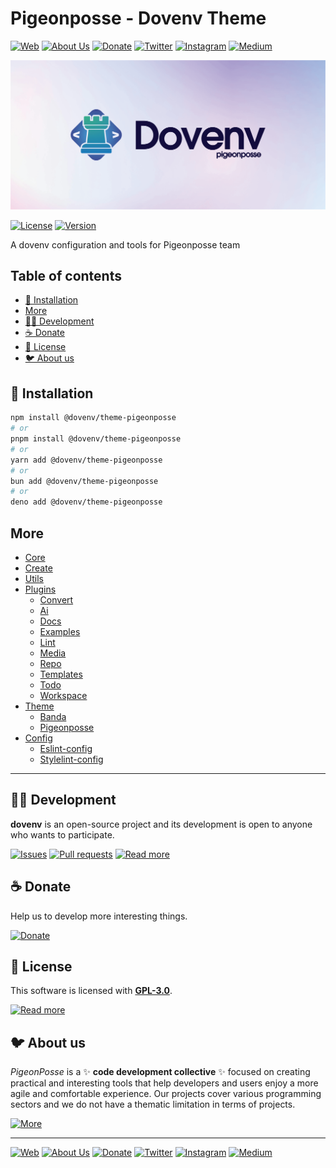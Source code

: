 # Pigeonposse - Dovenv Theme

[![Web](https://img.shields.io/badge/Web-grey?style=for-the-badge&logoColor=white)](https://pigeonposse.com)
[![About Us](https://img.shields.io/badge/About%20Us-grey?style=for-the-badge&logoColor=white)](https://pigeonposse.com?popup=about)
[![Donate](https://img.shields.io/badge/Donate-pink?style=for-the-badge&logoColor=white)](https://pigeonposse.com/?popup=donate)
[![Twitter](https://img.shields.io/badge/Twitter-black?style=for-the-badge&logoColor=white&logo=twitter)](https://twitter.com/pigeonposse_)
[![Instagram](https://img.shields.io/badge/Instagram-black?style=for-the-badge&logoColor=white&logo=instagram)](https://www.instagram.com/pigeon.posse/)
[![Medium](https://img.shields.io/badge/Medium-black?style=for-the-badge&logoColor=white&logo=medium)](https://medium.com/@pigeonposse)

[![BANNER](https://github.com/pigeonposse/dovenv/blob/main/docs/public/banner.png?raw=true)](https://dovenv.pigeonposse.com)

[![License](https://img.shields.io/github/license/pigeonposse/dovenv?style=for-the-badge&color=green&logoColor=white)](/LICENSE)
[![Version](https://img.shields.io/npm/v/@dovenv/core?style=for-the-badge&color=blue&label=Version)](https://www.npmjs.com/package/@dovenv/core)

A dovenv configuration and tools for Pigeonposse team

## Table of contents

- [🔑 Installation](#-installation)
- [More](#more)
- [👨‍💻 Development](#-development)
- [☕ Donate](#-donate)
- [📜 License](#-license)
- [🐦 About us](#-about-us)




## 🔑 Installation

```bash 
npm install @dovenv/theme-pigeonposse
# or
pnpm install @dovenv/theme-pigeonposse
# or
yarn add @dovenv/theme-pigeonposse
# or
bun add @dovenv/theme-pigeonposse
# or
deno add @dovenv/theme-pigeonposse
```

## More

- [Core](https://dovenv.pigeonposse.com/guide/core)
- [Create](https://dovenv.pigeonposse.com/guide/create)
- [Utils](https://dovenv.pigeonposse.com/guide/utils)
- [Plugins](https://dovenv.pigeonposse.com/guide/plugin)
  - [Convert](https://dovenv.pigeonposse.com/guide/plugin/convert)
  - [Ai](https://dovenv.pigeonposse.com/guide/plugin/ai)
  - [Docs](https://dovenv.pigeonposse.com/guide/plugin/docs)
  - [Examples](https://dovenv.pigeonposse.com/guide/plugin/examples)
  - [Lint](https://dovenv.pigeonposse.com/guide/plugin/lint)
  - [Media](https://dovenv.pigeonposse.com/guide/plugin/media)
  - [Repo](https://dovenv.pigeonposse.com/guide/plugin/repo)
  - [Templates](https://dovenv.pigeonposse.com/guide/plugin/templates)
  - [Todo](https://dovenv.pigeonposse.com/guide/plugin/todo)
  - [Workspace](https://dovenv.pigeonposse.com/guide/plugin/workspace)
- [Theme](https://dovenv.pigeonposse.com/guide/theme)
  - [Banda](https://dovenv.pigeonposse.com/guide/theme/banda)
  - [Pigeonposse](https://dovenv.pigeonposse.com/guide/theme/pigeonposse)
- [Config](https://dovenv.pigeonposse.com/guide/config)
  - [Eslint-config](https://dovenv.pigeonposse.com/guide/config/eslint-config)
  - [Stylelint-config](https://dovenv.pigeonposse.com/guide/config/stylelint-config)


---

## 👨‍💻 Development

__dovenv__ is an open-source project and its development is open to anyone who wants to participate.

[![Issues](https://img.shields.io/badge/Issues-grey?style=for-the-badge)](https://github.com/pigeonposse/dovenv/issues)
[![Pull requests](https://img.shields.io/badge/Pulls-grey?style=for-the-badge)](https://github.com/pigeonposse/dovenv/pulls)
[![Read more](https://img.shields.io/badge/Read%20more-grey?style=for-the-badge)](https://dovenv.pigeonposse.com)

## ☕ Donate

Help us to develop more interesting things.

[![Donate](https://img.shields.io/badge/Donate-grey?style=for-the-badge)](https://pigeonposse.com/?popup=donate)

## 📜 License

This software is licensed with __[GPL-3.0](https://github.com/pigeonposse/dovenv/blob/main/LICENSE)__.

[![Read more](https://img.shields.io/badge/Read-more-grey?style=for-the-badge)](https://github.com/pigeonposse/dovenv/blob/main/LICENSE)

## 🐦 About us

*PigeonPosse* is a ✨ __code development collective__ ✨ focused on creating practical and interesting tools that help developers and users enjoy a more agile and comfortable experience. Our projects cover various programming sectors and we do not have a thematic limitation in terms of projects.

[![More](https://img.shields.io/badge/Read-more-grey?style=for-the-badge)](https://github.com/pigeonposse)

---

[![Web](https://img.shields.io/badge/Web-grey?style=for-the-badge&logoColor=white)](https://pigeonposse.com)
[![About Us](https://img.shields.io/badge/About%20Us-grey?style=for-the-badge&logoColor=white)](https://pigeonposse.com?popup=about)
[![Donate](https://img.shields.io/badge/Donate-pink?style=for-the-badge&logoColor=white)](https://pigeonposse.com/?popup=donate)
[![Twitter](https://img.shields.io/badge/Twitter-black?style=for-the-badge&logoColor=white&logo=twitter)](https://twitter.com/pigeonposse_)
[![Instagram](https://img.shields.io/badge/Instagram-black?style=for-the-badge&logoColor=white&logo=instagram)](https://www.instagram.com/pigeon.posse/)
[![Medium](https://img.shields.io/badge/Medium-black?style=for-the-badge&logoColor=white&logo=medium)](https://medium.com/@pigeonposse)

<!--

██████╗ ██╗ ██████╗ ███████╗ ██████╗ ███╗   ██╗██████╗  ██████╗ ███████╗███████╗███████╗
██╔══██╗██║██╔════╝ ██╔════╝██╔═══██╗████╗  ██║██╔══██╗██╔═══██╗██╔════╝██╔════╝██╔════╝
██████╔╝██║██║  ███╗█████╗  ██║   ██║██╔██╗ ██║██████╔╝██║   ██║███████╗███████╗█████╗  
██╔═══╝ ██║██║   ██║██╔══╝  ██║   ██║██║╚██╗██║██╔═══╝ ██║   ██║╚════██║╚════██║██╔══╝  
██║     ██║╚██████╔╝███████╗╚██████╔╝██║ ╚████║██║     ╚██████╔╝███████║███████║███████╗
╚═╝     ╚═╝ ╚═════╝ ╚══════╝ ╚═════╝ ╚═╝  ╚═══╝╚═╝      ╚═════╝ ╚══════╝╚══════╝╚══════╝
                                                                                        
                                                                                        
                                                                                        
█████╗█████╗█████╗█████╗█████╗█████╗█████╗                                              
╚════╝╚════╝╚════╝╚════╝╚════╝╚════╝╚════╝                                              
                                                                                        
                                                                                        
                                                                                        
██████╗  ██████╗ ██╗   ██╗███████╗███╗   ██╗██╗   ██╗                                   
██╔══██╗██╔═══██╗██║   ██║██╔════╝████╗  ██║██║   ██║                                   
██║  ██║██║   ██║██║   ██║█████╗  ██╔██╗ ██║██║   ██║                                   
██║  ██║██║   ██║╚██╗ ██╔╝██╔══╝  ██║╚██╗██║╚██╗ ██╔╝                                   
██████╔╝╚██████╔╝ ╚████╔╝ ███████╗██║ ╚████║ ╚████╔╝                                    
╚═════╝  ╚═════╝   ╚═══╝  ╚══════╝╚═╝  ╚═══╝  ╚═══╝                                     
                                                                                        
- Author: [Angelo](https://github.com/angelespejo)



-->

